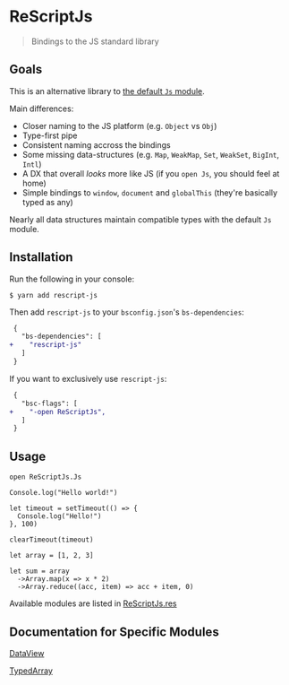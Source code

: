 # ReScriptJs

> Bindings to the JS standard library

## Goals

This is an alternative library to [the default `Js` module](https://rescript-lang.org/docs/manual/latest/api/js).

Main differences:

- Closer naming to the JS platform (e.g. `Object` vs `Obj`)
- Type-first pipe
- Consistent naming accross the bindings
- Some missing data-structures (e.g. `Map`, `WeakMap`, `Set`, `WeakSet`, `BigInt`, `Intl`)
- A DX that overall _looks_ more like JS (if you `open Js`, you should feel at home)
- Simple bindings to `window`, `document` and `globalThis` (they're basically typed as any)

Nearly all data structures maintain compatible types with the default `Js` module.

## Installation

Run the following in your console:

```console
$ yarn add rescript-js
```

Then add `rescript-js` to your `bsconfig.json`'s `bs-dependencies`:

```diff
 {
   "bs-dependencies": [
+    "rescript-js"
   ]
 }
```

If you want to exclusively use `rescript-js`:

```diff
 {
   "bsc-flags": [
+    "-open ReScriptJs",
   ]
 }
```

## Usage

```rescript
open ReScriptJs.Js

Console.log("Hello world!")

let timeout = setTimeout(() => {
  Console.log("Hello!")
}, 100)

clearTimeout(timeout)

let array = [1, 2, 3]

let sum = array
  ->Array.map(x => x * 2)
  ->Array.reduce((acc, item) => acc + item, 0)
```

Available modules are listed in [ReScriptJs.res](./src/ReScriptJs.res)

## Documentation for Specific Modules

[DataView](./docs/DataView.md)

[TypedArray](./docs/TypedArrays.md)
